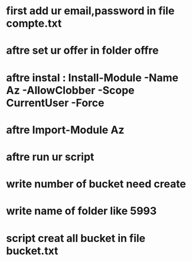 # first add ur email,password in file compte.txt
# aftre set ur offer in folder offre 
# aftre instal : Install-Module -Name Az -AllowClobber -Scope CurrentUser -Force
# aftre Import-Module Az
# aftre run ur script 
# write number of bucket need create
# write name of folder like 5993
# script creat all bucket in file bucket.txt 
